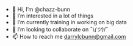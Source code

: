- 👋 Hi, I’m @chazz-bunn
- 👀 I’m interested in a lot of things
- 🌱 I’m currently training in working on big data
- 💞️ I’m looking to collaborate on ¯\\_(ツ)_/¯
- 📫 How to reach me darrylcbunn@gmail.com

<!---
chazz-bunn/chazz-bunn is a ✨ special ✨ repository because its `README.md` (this file) appears on your GitHub profile.
You can click the Preview link to take a look at your changes.
--->
